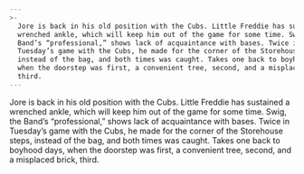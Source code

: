 ```yaml
---
>-
  Jore is back in his old position with the Cubs. Little Freddie has sustained a
  wrenched ankle, which will keep him out of the game for some time. Swig, the
  Band’s “professional,” shows lack of acquaintance with bases. Twice in
  Tuesday’s game with the Cubs, he made for the corner of the Storehouse steps,
  instead of the bag, and both times was caught. Takes one back to boyhood days,
  when the doorstep was first, a convenient tree, second, and a misplaced brick,
  third.
---
```


Jore is back in his old position with the Cubs. Little Freddie has sustained a wrenched ankle, which will keep him out of the game for some time. Swig, the Band’s “professional,” shows lack of acquaintance with bases. Twice in Tuesday’s game with the Cubs, he made for the corner of the Storehouse steps, instead of the bag, and both times was caught. Takes one back to boyhood days, when the doorstep was first, a convenient tree, second, and a misplaced brick, third.